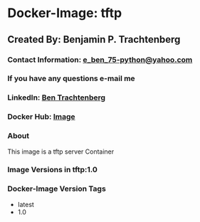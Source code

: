 # Docker-Image: tftp

## Created By: Benjamin P. Trachtenberg

### Contact Information:  e_ben_75-python@yahoo.com
### If you have any questions e-mail me

### LinkedIn: [Ben Trachtenberg](https://www.linkedin.com/in/ben-trachtenberg-3a78496)
### Docker Hub: [Image](https://hub.docker.com/r/btr1975/tftp/)

### About

This image is a tftp server Container

### Image Versions in tftp:1.0

### Docker-Image Version Tags
* latest
* 1.0
